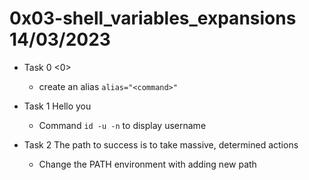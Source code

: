 # 0x03-shell_variables_expansions 14/03/2023

- Task 0 <0>

	- create an alias `alias="<command>"`

- Task 1 Hello you

	- Command `id -u -n` to display username

- Task 2 The path to success is to take massive, determined actions

	- Change the PATH environment with adding new path
